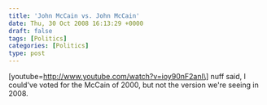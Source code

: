```yaml
---
title: 'John McCain vs. John McCain'
date: Thu, 30 Oct 2008 16:13:29 +0000
draft: false
tags: [Politics]
categories: [Politics]
type: post
---
```


\[youtube=http://www.youtube.com/watch?v=ioy90nF2anI\] nuff said, I could've voted for the McCain of 2000, but not the version we're seeing in 2008.